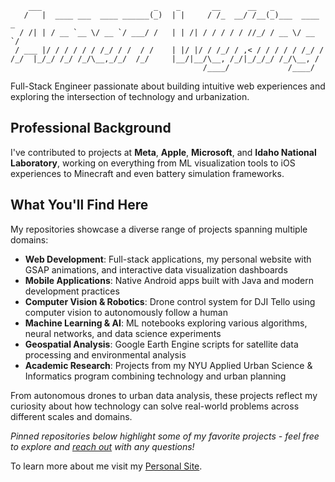 ```
    ___                         _    _       __      __   _                
   /   |  ____ ___  ____ ______(_)  | |     / /_  __/ /__(_)___  ____ _    
  / /| | / __ `__ \/ __ `/ ___/ /   | | /| / / / / / //_/ / __ \/ __ `/    
 / ___ |/ / / / / / /_/ / /  / /    | |/ |/ / /_/ / ,< / / / / / /_/ /     
/_/  |_/_/ /_/ /_/\__,_/_/  /_/     |__/|__/\__, /_/|_/_/_/ /_/\__, /      
                                           /____/             /____/       
```
Full-Stack Engineer passionate about building intuitive web experiences and exploring the intersection of technology and urbanization.

## Professional Background

I've contributed to projects at **Meta**, **Apple**, **Microsoft**, and **Idaho National Laboratory**, working on everything from ML visualization tools to iOS experiences to Minecraft and even battery simulation frameworks.

## What You'll Find Here

My repositories showcase a diverse range of projects spanning multiple domains:

- **Web Development**: Full-stack applications, my personal website with GSAP animations, and interactive data visualization dashboards
- **Mobile Applications**: Native Android apps built with Java and modern development practices
- **Computer Vision & Robotics**: Drone control system for DJI Tello using computer vision to autonomously follow a human
- **Machine Learning & AI**: ML notebooks exploring various algorithms, neural networks, and data science experiments
- **Geospatial Analysis**: Google Earth Engine scripts for satellite data processing and environmental analysis
- **Academic Research**: Projects from my NYU Applied Urban Science & Informatics program combining technology and urban planning

From autonomous drones to urban data analysis, these projects reflect my curiosity about how technology can solve real-world problems across different scales and domains.

*Pinned repositories below highlight some of my favorite projects - feel free to explore and [reach out](https://www.linkedin.com/in/amariwyking/) with any questions!*

To learn more about me visit my [Personal Site](https://amariwyking.vercel.app/).
